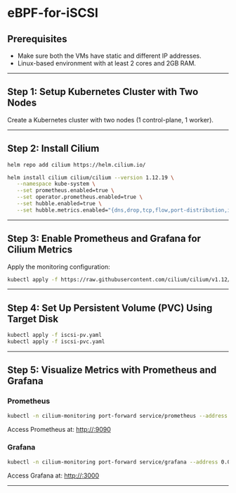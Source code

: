 # eBPF-for-iSCSI

## Prerequisites

- Make sure both the VMs have static and different IP addresses.
- Linux-based environment with at least 2 cores and 2GB RAM.

---

## Step 1: Setup Kubernetes Cluster with Two Nodes

Create a Kubernetes cluster with two nodes (1 control-plane, 1 worker).

---

## Step 2: Install Cilium

```bash
helm repo add cilium https://helm.cilium.io/

helm install cilium cilium/cilium --version 1.12.19 \
   --namespace kube-system \
   --set prometheus.enabled=true \
   --set operator.prometheus.enabled=true \
   --set hubble.enabled=true \
   --set hubble.metrics.enabled="{dns,drop,tcp,flow,port-distribution,icmp,http}"
```

---

## Step 3: Enable Prometheus and Grafana for Cilium Metrics

Apply the monitoring configuration:

```bash
kubectl apply -f https://raw.githubusercontent.com/cilium/cilium/v1.12/examples/kubernetes/addons/prometheus/monitoring-example.yaml
```

---

## Step 4: Set Up Persistent Volume (PVC) Using Target Disk

```bash
kubectl apply -f iscsi-pv.yaml
kubectl apply -f iscsi-pvc.yaml
```

---

## Step 5: Visualize Metrics with Prometheus and Grafana

### Prometheus

```bash
kubectl -n cilium-monitoring port-forward service/prometheus --address 0.0.0.0 --address :: 9090:9090
```

Access Prometheus at: [http://<your-ip>:9090](http://<your-ip>:9090)

### Grafana

```bash
kubectl -n cilium-monitoring port-forward service/grafana --address 0.0.0.0 --address :: 3000:3000
```

Access Grafana at: [http://<your-ip>:3000](http://<your-ip>:3000)

---
